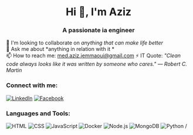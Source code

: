 
<h1 align="center">Hi 👋, I'm Aziz</h1>
<h3 align="center">A passionate ia  engineer</h3>

🌱 I'm looking to collaborate on *anything that can make life better*  
💬 Ask me about *anything in relation with it *  
📫 How to reach me: med.aziz.jemmaoui@gmail.com 
⚡ IT Quote: *"Clean code always looks like it was written by someone who cares." — Robert C. Martin*

### Connect with me:
[![LinkedIn](https://img.shields.io/badge/LinkedIn-blue?style=flat&logo=linkedin)](https://www.linkedin.com/in/mohamed-aziz-jemmaoui/)
[![Facebook](https://img.shields.io/badge/Facebook-blue?style=flat&logo=facebook)](https://www.facebook.com/zizwa.jemmaoui)


### Languages and Tools:
![HTML](https://img.shields.io/badge/-HTML-orange?logo=html5&logoColor=white)
![CSS](https://img.shields.io/badge/-CSS-blue?logo=css3&logoColor=white)
![JavaScript](https://img.shields.io/badge/-JavaScript-yellow?logo=javascript&logoColor=white)
![Docker](https://img.shields.io/badge/-Docker-blue?logo=docker&logoColor=white)
![Node.js](https://img.shields.io/badge/-Node.js-green?logo=node.js&logoColor=white)
![MongoDB](https://img.shields.io/badge/-MongoDB-green?logo=mongodb&logoColor=white)
![Python](https://img.shields.io/badge/-Python-blue?logo=python&logoColor=white)
/
